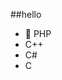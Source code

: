 ##‎hello‎          
-  🐘 PHP          
-  C++                               
-  C#                                    
-  C                                                